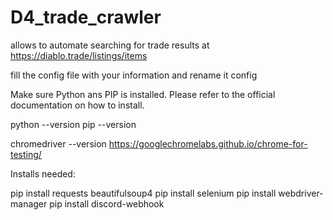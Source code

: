 # D4_trade_crawler
allows to automate searching for trade results at https://diablo.trade/listings/items

fill the config file with your information and rename it config

Make sure Python ans PIP is installed. Please refer to the official documentation on how to install.

python --version
pip --version

chromedriver --version
https://googlechromelabs.github.io/chrome-for-testing/



Installs needed:

pip install requests beautifulsoup4
pip install selenium
pip install webdriver-manager
pip install discord-webhook


